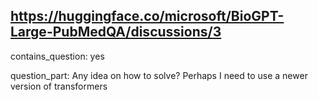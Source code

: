 ## https://huggingface.co/microsoft/BioGPT-Large-PubMedQA/discussions/3

contains_question: yes

question_part: Any idea on how to solve? Perhaps I need to use a newer version of transformers